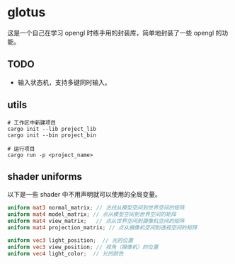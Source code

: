 # glotus

这是一个自己在学习 opengl 时练手用的封装库，简单地封装了一些 opengl 的功能。

## TODO

- 输入状态机，支持多键同时输入。

## utils

```shell
# 工作区中新建项目
cargo init --lib project_lib
cargo init --bin project_bin

# 运行项目
cargo run -p <project_name>
```

## shader uniforms

以下是一些 shader 中不用声明就可以使用的全局变量。

```glsl
uniform mat3 normal_matrix; // 法线从模型空间到世界空间的矩阵
uniform mat4 model_matrix; // 点从模型空间到世界空间的矩阵
uniform mat4 view_matrix;   // 点从世界空间到摄像机空间的矩阵
uniform mat4 projection_matrix; // 点从摄像机空间到透视空间的矩阵

uniform vec3 light_position;  // 光的位置
uniform vec3 view_position; // 视角（摄像机）的位置
uniform vec4 light_color;  // 光的颜色
```
